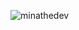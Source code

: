 ![minathedev](https://github-readme-stats.vercel.app/api?username=minathedev&show_icons=true&theme=radical)
